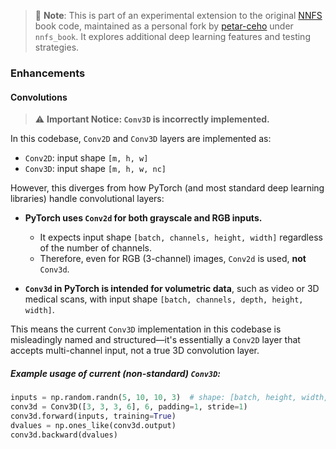 > 🧪 **Note**: This is part of an experimental extension to the original [NNFS](https://nnfs.io) book code, maintained as a personal fork by [petar-ceho](https://github.com/petar-ceho) under `nnfs_book`. It explores additional deep learning features and testing strategies.

### Enhancements

#### Convolutions

> ⚠️ **Important Notice: `Conv3D` is incorrectly implemented.**

In this codebase, `Conv2D` and `Conv3D` layers are implemented as:
- `Conv2D`: input shape `[m, h, w]`
- `Conv3D`: input shape `[m, h, w, nc]`

However, this diverges from how PyTorch (and most standard deep learning libraries) handle convolutional layers:

- **PyTorch uses `Conv2d` for both grayscale and RGB inputs.**
  - It expects input shape `[batch, channels, height, width]` regardless of the number of channels.
  - Therefore, even for RGB (3-channel) images, `Conv2d` is used, **not** `Conv3d`.

- **`Conv3d` in PyTorch is intended for volumetric data**, such as video or 3D medical scans, with input shape `[batch, channels, depth, height, width]`.

This means the current `Conv3D` implementation in this codebase is misleadingly named and structured—it's essentially a `Conv2D` layer that accepts multi-channel input, not a true 3D convolution layer.

##### Example usage of current (non-standard) `Conv3D`:
```python
inputs = np.random.randn(5, 10, 10, 3)  # shape: [batch, height, width, channels]
conv3d = Conv3D([3, 3, 3, 6], 6, padding=1, stride=1)
conv3d.forward(inputs, training=True)
dvalues = np.ones_like(conv3d.output)
conv3d.backward(dvalues)
